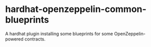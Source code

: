 # hardhat-openzeppelin-common-blueprints
A hardhat plugin installing some blueprints for some OpenZeppelin-powered contracts.
